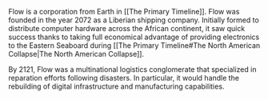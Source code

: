 Flow is a corporation from Earth in [[The Primary Timeline]]. Flow was founded in the year 2072 as a Liberian shipping company. Initially formed to distribute computer hardware across the African continent, it saw quick success thanks to taking full economical advantage of providing electronics to the Eastern Seaboard during [[The Primary Timeline#The North American Collapse|The North American Collapse]].

By 2121, Flow was a multinational logistics conglomerate that specialized in reparation efforts following disasters. In particular, it would handle the rebuilding of digital infrastructure and manufacturing capabilities.